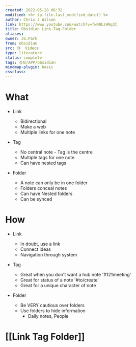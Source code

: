 ```yaml
---
created: 2022-05-28 08:32
modified: <%+ tp.file.last_modified_date() %>
author: Chris J Wilson
link: https://www.youtube.com/watch?v=fwO8LzH9q3I
title: Obsidian Link-Tag-Folder
aliases: 
owner: JS.Park
from: obsidian
src: 📺  Videos 
type: literature 
status: complete 
tags: 정보/APP/obsidian 
mindmap-plugin: basic
cssclass: 
---
```


# What 
- Link
	- Bidirectional
	- Make a web
	- Multiple links for one note

- Tag
	- No central note - Tag is the centre
	- Multiple tags for one note
	- Can have nested tags

- Folder
	- A note can only be in one folder
	- Folders conceal notes
	- Can have Nested folders
	- Can be synced

# How
- Link
	- In doubt, use a link
	- Connect ideas
	- Navigation through system

- Tag
	- Great when you don't want a hub note '#121meeting'
	- Great for status of a note '#to/create'
	- Great for a unique character of note 

- Folder
	- Be VERY cautious over folders
	- Use folders to hide information
		- Daily notes, People

# [[Link Tag Folder]]

